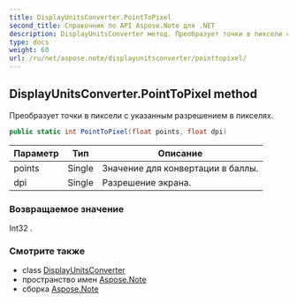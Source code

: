 ```yaml
---
title: DisplayUnitsConverter.PointToPixel
second_title: Справочник по API Aspose.Note для .NET
description: DisplayUnitsConverter метод. Преобразует точки в пиксели с указанным разрешением в пикселях.
type: docs
weight: 60
url: /ru/net/aspose.note/displayunitsconverter/pointtopixel/
---
```

## DisplayUnitsConverter.PointToPixel method

Преобразует точки в пиксели с указанным разрешением в пикселях.

```csharp
public static int PointToPixel(float points, float dpi)
```

| Параметр | Тип | Описание |
| --- | --- | --- |
| points | Single | Значение для конвертации в баллы. |
| dpi | Single | Разрешение экрана. |

### Возвращаемое значение

Int32 .

### Смотрите также

* class [DisplayUnitsConverter](../)
* пространство имен [Aspose.Note](../../displayunitsconverter/)
* сборка [Aspose.Note](../../../)


